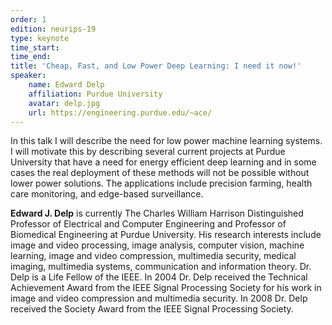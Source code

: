```yaml
---
order: 1
edition: neurips-19
type: keynote
time_start:
time_end:
title: 'Cheap, Fast, and Low Power Deep Learning: I need it now!'
speaker:
    name: Edward Delp
    affiliation: Purdue University
    avatar: delp.jpg
    url: https://engineering.purdue.edu/~ace/
---
```

In this talk I will describe the need for low power machine learning systems. I will motivate this by describing several current projects at Purdue University that have a need for energy efficient deep learning and in some cases the real deployment of these methods will not be possible without lower power solutions. The applications include precision farming, health care monitoring, and edge-based surveillance.

**Edward J. Delp** is currently The Charles William Harrison Distinguished Professor of Electrical and Computer Engineering and Professor of Biomedical Engineering at Purdue University. His research interests include image and video processing, image analysis, computer vision, machine learning, image and video compression, multimedia security, medical imaging, multimedia systems, communication and information theory. Dr. Delp is a Life Fellow of the IEEE. In 2004 Dr. Delp received the Technical Achievement Award from the IEEE Signal Processing Society for his work in image and video compression and multimedia security. In
2008 Dr. Delp received the Society Award from the IEEE Signal Processing Society.
